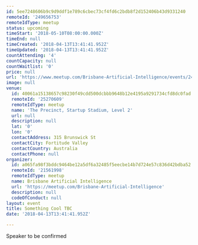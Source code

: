 ```yaml
---
id: 5ee7248606b9c9d9ddf1e789c6cbec73cf4fd6c2bdb8f2d152406b43d9331240
remoteId: '249656753'
remoteIdType: meetup
status: upcoming
timeStart: '2018-05-10T08:00:00.000Z'
timeEnd: null
timeCreated: '2018-04-13T13:41:41.952Z'
timeUpdated: '2018-04-13T13:41:41.952Z'
countAttending: '4'
countCapacity: null
countWaitlist: '0'
price: null
url: 'https://www.meetup.com/Brisbane-Artificial-Intelligence/events/249656753/'
image: null
venue:
  id: 40061a15138657c98230f49cdd500dcbbb9648b12e4195a9291734cfd8dc0fad
  remoteId: '25270609'
  remoteIdType: meetup
  name: 'The Precinct, Startup Stadium, Level 2'
  url: null
  description: null
  lat: '0'
  lon: '0'
  contactAddress: 315 Brunswick St
  contactCity: Fortitude Valley
  contactCountry: Australia
  contactPhone: null
organizer:
  id: a065fa98f3bddc9464be12a5df6a32485f5eecbe14b7d724e57c836d42bdba52
  remoteId: '21561998'
  remoteIdType: meetup
  name: Brisbane Artificial Intelligence
  url: 'https://meetup.com/Brisbane-Artificial-Intelligence'
  description: null
  codeOfConduct: null
layout: event
title: Something Cool TBC
date: '2018-04-13T13:41:41.952Z'

---
```

<p>Speaker to be confirmed</p>
